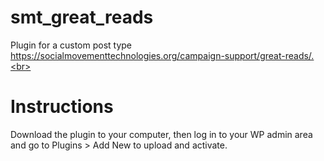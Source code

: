 # smt_great_reads
Plugin for a custom post type https://socialmovementtechnologies.org/campaign-support/great-reads/.<br>
# Instructions
Download the plugin to your computer, then log in to your WP admin area and go to Plugins > Add New to upload and activate.

